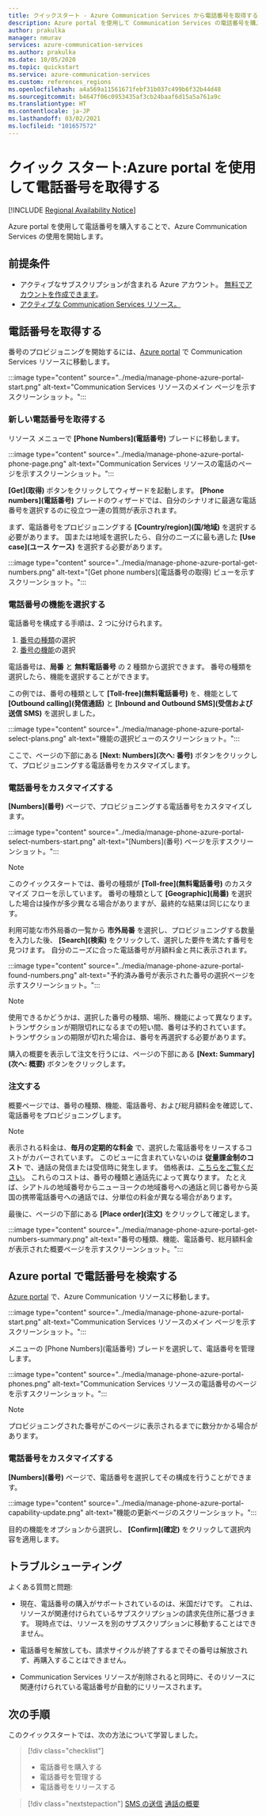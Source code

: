 ```yaml
---
title: クイックスタート - Azure Communication Services から電話番号を取得する
description: Azure portal を使用して Communication Services の電話番号を購入する方法について説明します。
author: prakulka
manager: nmurav
services: azure-communication-services
ms.author: prakulka
ms.date: 10/05/2020
ms.topic: quickstart
ms.service: azure-communication-services
ms.custom: references_regions
ms.openlocfilehash: a4a569a11561671febf31b037c499b6f32b44d48
ms.sourcegitcommit: b4647f06c0953435af3cb24baaf6d15a5a761a9c
ms.translationtype: HT
ms.contentlocale: ja-JP
ms.lasthandoff: 03/02/2021
ms.locfileid: "101657572"
---
```

# <a name="quickstart-get-a-phone-number-using-the-azure-portal"></a>クイック スタート:Azure portal を使用して電話番号を取得する

[!INCLUDE [Regional Availability Notice](../../includes/regional-availability-include.md)]

Azure portal を使用して電話番号を購入することで、Azure Communication Services の使用を開始します。

## <a name="prerequisites"></a>前提条件

- アクティブなサブスクリプションが含まれる Azure アカウント。 [無料でアカウントを作成できます](https://azure.microsoft.com/free/?WT.mc_id=A261C142F)。
- [アクティブな Communication Services リソース。](../create-communication-resource.md)

## <a name="get-a-phone-number"></a>電話番号を取得する

番号のプロビジョニングを開始するには、[Azure portal](https://portal.azure.com) で Communication Services リソースに移動します。

:::image type="content" source="../media/manage-phone-azure-portal-start.png" alt-text="Communication Services リソースのメイン ページを示すスクリーンショット。":::

### <a name="getting-new-phone-numbers"></a>新しい電話番号を取得する

リソース メニューで **[Phone Numbers]\(電話番号\)** ブレードに移動します。

:::image type="content" source="../media/manage-phone-azure-portal-phone-page.png" alt-text="Communication Services リソースの電話のページを示すスクリーンショット。":::

**[Get]\(取得\)** ボタンをクリックしてウィザードを起動します。 **[Phone numbers]\(電話番号\)** ブレードのウィザードでは、自分のシナリオに最適な電話番号を選択するのに役立つ一連の質問が表示されます。

まず、電話番号をプロビジョニングする **[Country/region]\(国/地域\)** を選択する必要があります。 国または地域を選択したら、自分のニーズに最も適した **[Use case]\(ユース ケース\)** を選択する必要があります。

:::image type="content" source="../media/manage-phone-azure-portal-get-numbers.png" alt-text="[Get phone numbers]\(電話番号の取得\) ビューを示すスクリーンショット。":::

### <a name="select-your-phone-number-features"></a>電話番号の機能を選択する

電話番号を構成する手順は、2 つに分けられます。

1. [番号の種類](../../concepts/telephony-sms/plan-solution.md#phone-number-types-in-azure-communication-services)の選択
2. [番号の機能](../../concepts/telephony-sms/plan-solution.md#phone-number-features-in-azure-communication-services)の選択

電話番号は、**局番** と **無料電話番号** の 2 種類から選択できます。 番号の種類を選択したら、機能を選択することができます。

この例では、番号の種類として **[Toll-free]\(無料電話番号\)** を、機能として **[Outbound calling]\(発信通話\)** と **[Inbound and Outbound SMS]\(受信および送信 SMS\)** を選択しました。

:::image type="content" source="../media/manage-phone-azure-portal-select-plans.png" alt-text="機能の選択ビューのスクリーンショット。":::

ここで、ページの下部にある **[Next: Numbers]\(次へ: 番号\)** ボタンをクリックして、プロビジョニングする電話番号をカスタマイズします。

### <a name="customizing-phone-numbers"></a>電話番号をカスタマイズする

**[Numbers]\(番号\)** ページで、プロビジョニングする電話番号をカスタマイズします。

:::image type="content" source="../media/manage-phone-azure-portal-select-numbers-start.png" alt-text="[Numbers]\(番号\) ページを示すスクリーンショット。":::

> [!NOTE]
> このクイックスタートでは、番号の種類が **[Toll-free]\(無料電話番号\)** のカスタマイズ フローを示しています。 番号の種類として **[Geographic]\(局番\)** を選択した場合は操作が多少異なる場合がありますが、最終的な結果は同じになります。

利用可能な市外局番の一覧から **市外局番** を選択し、プロビジョニングする数量を入力した後、 **[Search]\(検索\)** をクリックして、選択した要件を満たす番号を見つけます。 自分のニーズに合った電話番号が月額料金と共に表示されます。

:::image type="content" source="../media/manage-phone-azure-portal-found-numbers.png" alt-text="予約済み番号が表示された番号の選択ページを示すスクリーンショット。":::

> [!NOTE]
> 使用できるかどうかは、選択した番号の種類、場所、機能によって異なります。
> トランザクションが期限切れになるまでの短い間、番号は予約されています。 トランザクションの期限が切れた場合は、番号を再選択する必要があります。

購入の概要を表示して注文を行うには、ページの下部にある **[Next: Summary]\(次へ: 概要\)** ボタンをクリックします。

### <a name="place-order"></a>注文する

概要ページでは、番号の種類、機能、電話番号、および総月額料金を確認して、電話番号をプロビジョニングします。

> [!NOTE]
> 表示される料金は、**毎月の定期的な料金** で、選択した電話番号をリースするコストがカバーされています。 このビューに含まれていないのは **従量課金制のコスト** で、通話の発信または受信時に発生します。 価格表は、[こちらをご覧ください](../../concepts/pricing.md)。 これらのコストは、番号の種類と通話先によって異なります。 たとえば、シアトルの地域番号からニューヨークの地域番号への通話と同じ番号から英国の携帯電話番号への通話では、分単位の料金が異なる場合があります。

最後に、ページの下部にある **[Place order]\(注文\)** をクリックして確定します。

:::image type="content" source="../media/manage-phone-azure-portal-get-numbers-summary.png" alt-text="番号の種類、機能、電話番号、総月額料金が表示された概要ページを示すスクリーンショット。":::

## <a name="find-your-phone-numbers-on-the-azure-portal"></a>Azure portal で電話番号を検索する

[Azure portal](https://portal.azure.com) で、Azure Communication リソースに移動します。

:::image type="content" source="../media/manage-phone-azure-portal-start.png" alt-text="Communication Services リソースのメイン ページを示すスクリーンショット。":::

メニューの [Phone Numbers]\(電話番号\) ブレードを選択して、電話番号を管理します。

:::image type="content" source="../media/manage-phone-azure-portal-phones.png" alt-text="Communication Services リソースの電話番号のページを示すスクリーンショット。":::

> [!NOTE]
> プロビジョニングされた番号がこのページに表示されるまでに数分かかる場合があります。


### <a name="customizing-phone-numbers"></a>電話番号をカスタマイズする

**[Numbers]\(番号\)** ページで、電話番号を選択してその構成を行うことができます。

:::image type="content" source="../media/manage-phone-azure-portal-capability-update.png" alt-text="機能の更新ページのスクリーンショット。":::

目的の機能をオプションから選択し、 **[Confirm]\(確定\)** をクリックして選択内容を適用します。

## <a name="troubleshooting"></a>トラブルシューティング

よくある質問と問題:

- 現在、電話番号の購入がサポートされているのは、米国だけです。 これは、リソースが関連付けられているサブスクリプションの請求先住所に基づきます。 現時点では、リソースを別のサブスクリプションに移動することはできません。

- 電話番号を解放しても、請求サイクルが終了するまでその番号は解放されず、再購入することはできません。

- Communication Services リソースが削除されると同時に、そのリソースに関連付けられている電話番号が自動的にリリースされます。

## <a name="next-steps"></a>次の手順

このクイックスタートでは、次の方法について学習しました。

> [!div class="checklist"]
> * 電話番号を購入する
> * 電話番号を管理する
> * 電話番号をリリースする

> [!div class="nextstepaction"]
> [SMS の送信](../telephony-sms/send.md)
> [通話の概要](../voice-video-calling/getting-started-with-calling.md)

